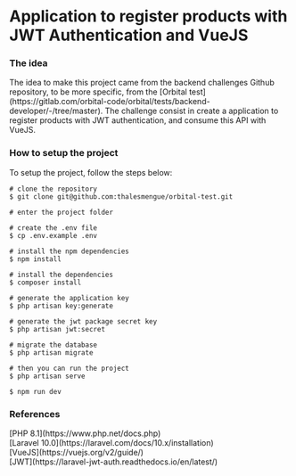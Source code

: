 <h1>Application to register products with JWT Authentication and VueJS</h1>

<h3>The idea</h3>
The idea to make this project came from the backend challenges Github repository, to be more specific,
from the [Orbital test](https://gitlab.com/orbital-code/orbital/tests/backend-developer/-/tree/master). The challenge
consist in create a application to register products with JWT authentication, and consume this API with VueJS.

<h3>How to setup the project</h3>
To setup the project, follow the steps below:

```
# clone the repository
$ git clone git@github.com:thalesmengue/orbital-test.git

# enter the project folder

# create the .env file
$ cp .env.example .env

# install the npm dependencies
$ npm install

# install the dependencies
$ composer install

# generate the application key
$ php artisan key:generate

# generate the jwt package secret key
$ php artisan jwt:secret

# migrate the database
$ php artisan migrate

# then you can run the project
$ php artisan serve

$ npm run dev
```

<h3>References</h3>
[PHP 8.1](https://www.php.net/docs.php)
<br>
[Laravel 10.0](https://laravel.com/docs/10.x/installation)
<br>
[VueJS](https://vuejs.org/v2/guide/)
<br>
[JWT](https://laravel-jwt-auth.readthedocs.io/en/latest/)
